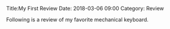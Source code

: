 Title:My First Review
Date: 2018-03-06 09:00
Category: Review

Following is a review of my favorite mechanical keyboard.
